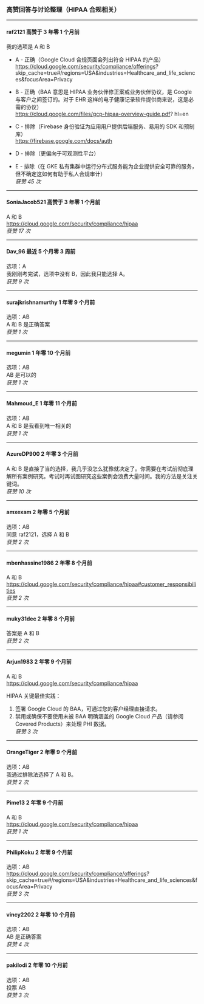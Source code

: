 ### 高赞回答与讨论整理（HIPAA 合规相关）

---

#### raf2121 高赞于 3 年零 1 个月前    
我的选项是 A 和 B  

- A - 正确（Google Cloud 合规页面会列出符合 HIPAA 的产品）  
  https://cloud.google.com/security/compliance/offerings?      skip_cache=true#/regions=USA&industries=Healthcare_and_life_sciences&focusArea=Privacy  

- B - 正确（BAA 意思是 HIPAA 业务伙伴修正案或业务伙伴协议，是 Google 与客户之间签订的。对于 EHR 这样的电子健康记录软件提供商来说，这是必需的协议）  
  https://cloud.google.com/files/gcp-hipaa-overview-guide.pdf?      hl=en  

- C - 排除（Firebase 身份验证为应用用户提供后端服务、易用的 SDK 和预制库）  
  https://firebase.google.com/docs/auth  

- D - 排除（更偏向于可观测性平台）  

- E - 排除（在 GKE 私有集群中运行分布式服务能为企业提供安全可靠的服务，但不确定这如何有助于私人合规审计）  
*获赞 45 次*

---

#### SoniaJacob521 高赞于 3 年零 1 个月前    
A 和 B    
https://cloud.google.com/security/compliance/hipaa  
*获赞 17 次*

---

#### Dav_96 最近 5 个月零 3 周前    
选项：A    
我刚刚考完试，选项中没有 B，因此我只能选择 A。  
*获赞 9 次*

---

#### surajkrishnamurthy 1 年零 9 个月前    
选项：AB    
A 和 B 是正确答案  
*获赞 1 次*

---

#### megumin 1 年零 10 个月前    
选项：AB    
AB 是可以的  
*获赞 1 次*

---

#### Mahmoud_E 1 年零 11 个月前    
选项：AB    
A 和 B 是我看到唯一相关的  
*获赞 1 次*

---

#### AzureDP900 2 年零 3 个月前    
A 和 B 是直接了当的选择，我几乎没怎么犹豫就决定了。你需要在考试前彻底理解所有案例研究。考试时再试图研究这些案例会浪费大量时间。我的方法是关注关键词。  
*获赞 10 次*

---

#### amxexam 2 年零 5 个月前    
选项：AB    
同意 raf2121，选择 A 和 B  
*获赞 2 次*

---

#### mbenhassine1986 2 年零 8 个月前    
A 和 B    
https://cloud.google.com/security/compliance/hipaa#customer_responsibilities  
*获赞 2 次*

---

#### muky31dec 2 年零 8 个月前    
答案是 A 和 B  
*获赞 2 次*

---

#### Arjun1983 2 年零 9 个月前    
A 和 B    
https://cloud.google.com/security/compliance/hipaa  
  
HIPAA 关键最佳实践：  
1. 签署 Google Cloud 的 BAA，可通过您的客户经理直接请求。  
2. 禁用或确保不要使用未被 BAA 明确涵盖的 Google Cloud 产品（请参阅 Covered Products）来处理 PHI 数据。  
*获赞 3 次*

---

#### OrangeTiger 2 年零 9 个月前    
选项：AB    
我通过排除法选择了 A 和 B。  
*获赞 2 次*

---

#### Pime13 2 年零 9 个月前    
A 和 B    
https://cloud.google.com/security/compliance/hipaa  
*获赞 1 次*

---

#### PhilipKoku 2 年零 9 个月前    
选项：AB    
https://cloud.google.com/security/compliance/offerings?      skip_cache=true#/regions=USA&industries=Healthcare_and_life_sciences&focusArea=Privacy  
*获赞 3 次*

---

#### vincy2202 2 年零 10 个月前    
选项：AB    
AB 是正确答案  
*获赞 4 次*

---

#### pakilodi 2 年零 10 个月前    
选项：AB    
投票 AB  
*获赞 3 次*
